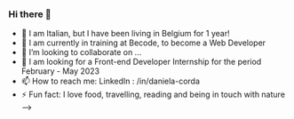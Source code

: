 ### Hi there 👋



- 🔭 I am Italian, but I have been living in Belgium for 1 year!
- 🌱 I am currently in training at Becode, to become a Web Developer
- 👯 I’m looking to collaborate on ...
- 🤔 I am looking for a Front-end Developer Internship for the period February - May 2023
- 📫 How to reach me: LinkedIn : /in/daniela-corda
- ⚡ Fun fact:  I love food, travelling, reading and being in touch with nature
-->


